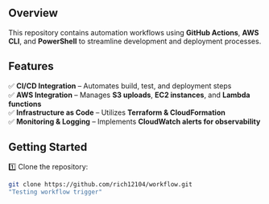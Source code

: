  ## Overview  
This repository contains automation workflows using **GitHub Actions**, **AWS CLI**, and **PowerShell** to streamline development and deployment processes.

## Features  
✅ **CI/CD Integration** – Automates build, test, and deployment steps  
✅ **AWS Integration** – Manages **S3 uploads**, **EC2 instances**, and **Lambda functions**  
✅ **Infrastructure as Code** – Utilizes **Terraform & CloudFormation**  
✅ **Monitoring & Logging** – Implements **CloudWatch alerts for observability**

## Getting Started  
1️⃣ Clone the repository:  
   ```bash
   git clone https://github.com/rich12104/workflow.git
"Testing workflow trigger" 
